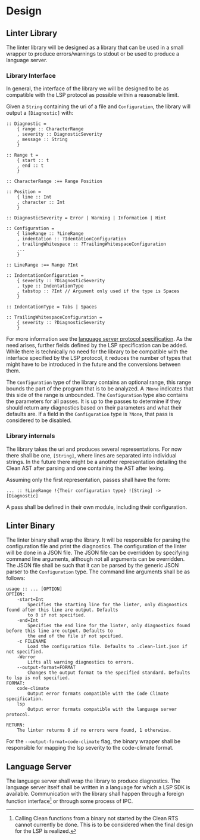 # Design
## Linter Library
The linter library will be designed as a library that can be used in a small wrapper to produce errors/warnings to
stdout or be used to produce a language server.

### Library Interface
In general, the interface of the library we will be designed to be as compatible with the LSP protocol as possible
within a reasonable limit.

Given a `String` containing the uri of a file and `Configuration`, the library will output a `[Diagnostic]` with:
```Clean
:: Diagnostic =
	{ range :: CharacterRange
	, severity :: DiagnosticSeverity
	, message :: String
	}

:: Range t =
	{ start :: t
	, end :: t
	}

:: CharacterRange :== Range Position

:: Position =
	{ line :: Int
	, character :: Int
	}

:: DiagnosticSeverity = Error | Warning | Information | Hint

:: Configuration =
	{ lineRange :: ?LineRange
	, indentation :: ?IdentationConfiguration
	, trailingWhitespace :: ?TrailingWhitespaceConfiguration
	...
	}

:: LineRange :== Range ?Int

:: IndentationConfiguration =
	{ severity :: ?DiagnosticSeverity
	, type :: IndentationType
	, tabstop :: ?Int // Argument only used if the type is Spaces
	}

:: IndentationType = Tabs | Spaces

:: TrailingWhitespaceConfiguration =
	{ severity :: ?DiagnosticSeverity
	}

```
For more information see the [language server protocol specification][lsp-specification]. As the need arises, further
fields defined by the LSP specification can be added. While there is technically no need for the library to be
compatible with the interface specified by the LSP protocol, it reduces the number of types that might have to be
introduced in the future and the conversions between them.

The `Configuration` type of the library contains an optional range, this range bounds the part of the program that
is to be analyzed. A `?None` indicates that this side of the range is unbounded. The `Configuration` type also
contains the parameters for all passes. It is up to the passes to determine if they should return any diagnostics based
on their parameters and what their defaults are. If a field in the `Configuration` type is `?None`, that pass is
considered to be disabled.

### Library internals
The library takes the uri and produces several representations. For now there shall be one, `[String]`, where lines are
separated into individual strings. In the future there might be a another representation detailing the Clean AST after
parsing and one containing the AST after lexing.

Assuming only the first representation, passes shall have the form:
```Clean
... :: !LineRange !{Their configuration type} ![String] -> [Diagnostic]
```

A pass shall be defined in their own module, including their configuration.

## Linter Binary
The linter binary shall wrap the library. It will be responsible for parsing the configuration file and print the
diagnostics. The configuration of the linter will be done in a JSON file. The JSON file can be overridden by specifying
command line arguments, although not all arguments can be overridden. The JSON file shall be such that it can be parsed
by the generic JSON parser to the `Configuration` type. The command line arguments shall be as follows:
```
usage :: ... [OPTION]
OPTION:
	-start=Int
		Specifies the starting line for the linter, only diagnostics found after this line are output. Defaults
		to 0 if not specified.
	-end=Int
		Specifies the end line for the linter, only diagnostics found before this line are output. Defaults to
		the end of the file if not spcified.
	-c FILENAME
		Load the configuration file. Defaults to .clean-lint.json if not specified.
	-Werror
		Lifts all warning diagnostics to errors.
	--output-format=FORMAT
		Changes the output format to the specified standard. Defaults to lsp is not specified.
FORMAT:
	code-climate
		Output error formats compatible with the Code Climate specification.
	lsp
		Output error formats compatible with the language server protocol.

RETURN:
	The linter returns 0 if no errors were found, 1 otherwise.
```
For the `--output-format=code-climate` flag, the binary wrapper shall be responsible for mapping the lsp severity to
the code-climate format.

## Language Server
The language server shall wrap the library to produce diagnostics. The language
server itself shall be written in a language for which a LSP SDK is available.
Communication with the library shall happen through a foreign function
interface[^1] or through some process of IPC.

[^1]: Calling Clean functions from a binary not started by the Clean RTS
  cannot currently be done. This is to be considered when the final design for
  the LSP is realized.

[lsp-specification]: https://microsoft.github.io/language-server-protocol/specifications/specification-current
